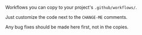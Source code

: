 Workflows you can copy to your project's `.github/workflows/`.

Just customize the code next to the `CHANGE-ME` comments.

Any bug fixes should be made here first, not in the copies.
